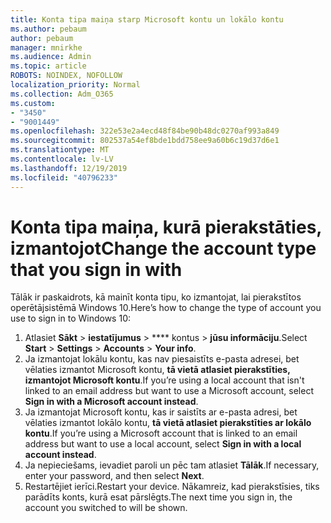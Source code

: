 ```yaml
---
title: Konta tipa maiņa starp Microsoft kontu un lokālo kontu
ms.author: pebaum
author: pebaum
manager: mnirkhe
ms.audience: Admin
ms.topic: article
ROBOTS: NOINDEX, NOFOLLOW
localization_priority: Normal
ms.collection: Adm_O365
ms.custom:
- "3450"
- "9001449"
ms.openlocfilehash: 322e53e2a4ecd48f84be90b48dc0270af993a849
ms.sourcegitcommit: 802537a54ef8bde1bdd758ee9a60b6c19d37d6e1
ms.translationtype: MT
ms.contentlocale: lv-LV
ms.lasthandoff: 12/19/2019
ms.locfileid: "40796233"
---
```

# <a name="change-the-account-type-that-you-sign-in-with"></a><span data-ttu-id="0bf0b-102">Konta tipa maiņa, kurā pierakstāties, izmantojot</span><span class="sxs-lookup"><span data-stu-id="0bf0b-102">Change the account type that you sign in with</span></span>

<span data-ttu-id="0bf0b-103">Tālāk ir paskaidrots, kā mainīt konta tipu, ko izmantojat, lai pierakstītos operētājsistēmā Windows 10.</span><span class="sxs-lookup"><span data-stu-id="0bf0b-103">Here’s how to change the type of account you use to sign in to Windows 10:</span></span>

1. <span data-ttu-id="0bf0b-104">Atlasiet **Sākt** > **iestatījumus** > \*\*\*\* kontus > **jūsu informāciju**.</span><span class="sxs-lookup"><span data-stu-id="0bf0b-104">Select **Start** > **Settings** > **Accounts** > **Your info**.</span></span>
2. <span data-ttu-id="0bf0b-105">Ja izmantojat lokālu kontu, kas nav piesaistīts e-pasta adresei, bet vēlaties izmantot Microsoft kontu, **tā vietā atlasiet pierakstīties, izmantojot Microsoft kontu**.</span><span class="sxs-lookup"><span data-stu-id="0bf0b-105">If you’re using a local account that isn't linked to an email address but want to use a Microsoft account, select **Sign in with a Microsoft account instead**.</span></span>
3. <span data-ttu-id="0bf0b-106">Ja izmantojat Microsoft kontu, kas ir saistīts ar e-pasta adresi, bet vēlaties izmantot lokālo kontu, **tā vietā atlasiet pierakstīties ar lokālo kontu**.</span><span class="sxs-lookup"><span data-stu-id="0bf0b-106">If you’re using a Microsoft account that is linked to an email address but want to use a local account, select **Sign in with a local account instead**.</span></span>
4. <span data-ttu-id="0bf0b-107">Ja nepieciešams, ievadiet paroli un pēc tam atlasiet **Tālāk**.</span><span class="sxs-lookup"><span data-stu-id="0bf0b-107">If necessary, enter your password, and then select **Next**.</span></span>
5. <span data-ttu-id="0bf0b-108">Restartējiet ierīci.</span><span class="sxs-lookup"><span data-stu-id="0bf0b-108">Restart your device.</span></span> <span data-ttu-id="0bf0b-109">Nākamreiz, kad pierakstīsies, tiks parādīts konts, kurā esat pārslēgts.</span><span class="sxs-lookup"><span data-stu-id="0bf0b-109">The next time you sign in, the account you switched to will be shown.</span></span>